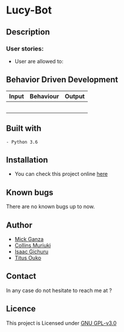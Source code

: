 # Lucy-Bot

## Description

 

### User stories:

+ User are allowed to:


   
  
## Behavior Driven Development

| Input                | Behaviour                       | Output              |
| ---------------------| ------------------------------  | ------------------- |
|                      |                                 |                     |
|                      |                                 |                     |
|                      |                                 |                     | 
|                      |                                 |                     |
|                      |                                 |                     |

## Built with

    - Python 3.6
   


## Installation

  
     

+ You can check this project online [here]()

## Known bugs

There are no known bugs up to now.

## Author

+ [Mick Ganza](https://github.com/RuTpasswd)
+ [Collins Muriuki](https://github.com/collinsmuriuki)
+ [Isaac Gichuru](https://github.com/Isaacg94)
+ [Titus Ouko](https://github.com/costamay)

## Contact 

In any case do not hesitate to reach me at ?


 ## Licence

This project is Licensed under [GNU GPL-v3.0](LICENSE)